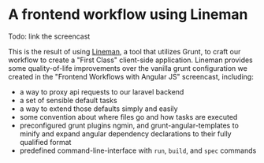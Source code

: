 # A frontend workflow using Lineman

Todo: link the screencast

This is the result of using [Lineman](http://www.linemanjs.com), a tool that utilizes Grunt, to craft our workflow to create a "First Class" client-side application. Lineman provides some quality-of-life improvements over the vanilla grunt configuration we created in the "Frontend Workflows with Angular JS" screencast, including:

* a way to proxy api requests to our laravel backend
* a set of sensible default tasks
* a way to extend those defaults simply and easily
* some convention about where files go and how tasks are executed
* preconfigured grunt plugins ngmin, and grunt-angular-templates to minify and expand angular dependency declarations to their fully qualified format
* predefined command-line-interface with `run`, `build`, and `spec` commands
